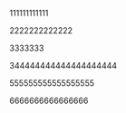 111111111111

2222222222222

3333333

344444444444444444444



555555555555555555

6666666666666666

